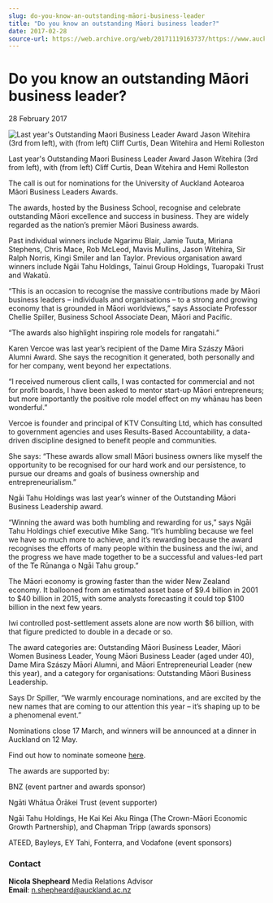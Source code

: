 ```yaml
---
slug: do-you-know-an-outstanding-māori-business-leader
title: "Do you know an outstanding Māori business leader?"
date: 2017-02-28
source-url: https://web.archive.org/web/20171119163737/https://www.auckland.ac.nz/en/about/news-events-and-notices/news/news-2017/02/call-for-nominations-outstanding-Maori-business-leaders.html
---
```

Do you know an outstanding Māori business leader?
=================================================

28 February 2017

![Last year's Outstanding Maori Business Leader Award Jason Witehira (3rd from left), with (from left) Cliff Curtis, Dean Witehira and Hemi Rolleston](https://www.auckland.ac.nz/en/about/news-events-and-notices/news/news-2017/02/call-for-nominations-outstanding-Maori-business-leaders/_jcr_content/par/textimage/image.img.jpg/1488335061725.jpg "Last year's Outstanding Maori Business Leader Award Jason Witehira (3rd from left), with (from left) Cliff Curtis, Dean Witehira and Hemi Rolleston")

Last year's Outstanding Maori Business Leader Award Jason Witehira (3rd from left), with (from left) Cliff Curtis, Dean Witehira and Hemi Rolleston

The call is out for nominations for the University of Auckland Aotearoa Māori Business Leaders Awards.

The awards, hosted by the Business School, recognise and celebrate outstanding Māori excellence and success in business. They are widely regarded as the nation’s premier Māori Business awards.

Past individual winners include Ngarimu Blair, Jamie Tuuta, Miriana Stephens, Chris Mace, Rob McLeod, Mavis Mullins, Jason Witehira, Sir Ralph Norris, Kingi Smiler and Ian Taylor. Previous organisation award winners include Ngāi Tahu Holdings, Tainui Group Holdings, Tuaropaki Trust and Wakatū.

“This is an occasion to recognise the massive contributions made by Māori business leaders – individuals and organisations – to a strong and growing economy that is grounded in Māori worldviews,” says Associate Professor Chellie Spiller, Business School Associate Dean, Māori and Pacific.

“The awards also highlight inspiring role models for rangatahi.”

Karen Vercoe was last year’s recipient of the Dame Mira Szászy Māori Alumni Award. She says the recognition it generated, both personally and for her company, went beyond her expectations.

“I received numerous client calls, I was contacted for commercial and not for profit boards, I have been asked to mentor start-up Māori entrepreneurs; but more importantly the positive role model effect on my whānau has been wonderful.”

Vercoe is founder and principal of KTV Consulting Ltd, which has consulted to government agencies and uses Results-Based Accountability, a data-driven discipline designed to benefit people and communities.

She says: “These awards allow small Māori business owners like myself the opportunity to be recognised for our hard work and our persistence, to pursue our dreams and goals of business ownership and entrepreneurialism.”

Ngāi Tahu Holdings was last year’s winner of the Outstanding Māori Business Leadership award.

“Winning the award was both humbling and rewarding for us,” says Ngāi Tahu Holdings chief executive Mike Sang. “It’s humbling because we feel we have so much more to achieve, and it’s rewarding because the award recognises the efforts of many people within the business and the iwi, and the progress we have made together to be a successful and values-led part of the Te Rūnanga o Ngāi Tahu group.”

The Māori economy is growing faster than the wider New Zealand economy. It ballooned from an estimated asset base of $9.4 billion in 2001 to $40 billion in 2015, with some analysts forecasting it could top $100 billion in the next few years.

Iwi controlled post-settlement assets alone are now worth $6 billion, with that figure predicted to double in a decade or so.

The award categories are: Outstanding Māori Business Leader, Māori Women Business Leader, Young Māori Business Leader (aged under 40), Dame Mira Szászy Māori Alumni, and Māori Entrepreneurial Leader (new this year), and a category for organisations: Outstanding Māori Business Leadership.

Says Dr Spiller, “We warmly encourage nominations, and are excited by the new names that are coming to our attention this year – it’s shaping up to be a phenomenal event.”

Nominations close 17 March, and winners will be announced at a dinner in Auckland on 12 May.

Find out how to nominate someone [here](http://www.business.auckland.ac.nz/en/for/maori-and-pacific/maori-business-leaders-awards-1/call-for-nominations.html).

The awards are supported by:

BNZ (event partner and awards sponsor)

Ngāti Whātua Ōrākei Trust (event supporter)

Ngāi Tahu Holdings, He Kai Kei Aku Ringa (The Crown-Māori Economic Growth Partnership), and Chapman Tripp (awards sponsors)

ATEED, Bayleys, EY Tahi, Fonterra, and Vodafone (event sponsors)

### **Contact**

**Nicola Shepheard** Media Relations Advisor  
**Email**: n.shepheard@auckland.ac.nz